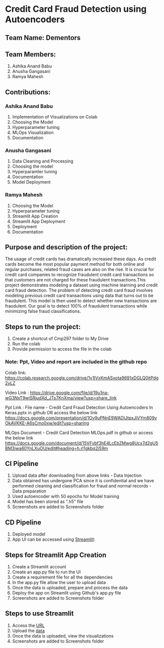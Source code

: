 # Credit Card Fraud Detection using Autoencoders

## Team Name: Dementors

## Team Members:

1. Ashika Anand Babu
2. Anusha Gangasani
3. Ramya Mahesh

## Contributions:
### Ashika Anand Babu
1. Implementation of Visualizations on Colab
2. Choosing the Model
3. Hyperparameter tuning
4. MLOps Visualization
5. Documentation

### Anusha Gangasani
1. Data Cleaning and Processing
2. Choosing the model
3. Hyperparamter tuning
4. Documentation
5. Model Deployment

### Ramya Mahesh
1. Choosing the Model
2. Hyperparameter tuning
3. Streamlit App Creation
4. Streamlit App Deployment
5. Deployment
6. Documentation

## **Purpose and description of the project**:
The usage of credit cards has dramatically increased these days. As credit cards become the most popular payment method for both online and regular purchases, related fraud cases are also on the rise. It is crucial for credit card companies to recognize fraudulent credit card transactions so that customers are not charged for these fraudulent transactions.This project demonstrates modeling a dataset using machine learning and credit card fraud detection. The problem of detecting credit card fraud involves modeling previous credit card transactions using data that turns out to be fraudulent. This model is then used to detect whether new transactions are fraudulent. Our goal is to detect 100% of fraudulent transactions while minimizing false fraud classifications. 

## **Steps to run the project**:
1. Create a shortcut of Cmp297 folder to My Drive 
2. Run the colab
3. Provide permission to access the file in the colab


### **Note:** Ppt, Video and report are included in the github repo

Colab link: https://colab.research.google.com/drive/1v1IVxKmASxota9691xDGLQ0itPdg2yLZ 

Video Link : https://drive.google.com/file/d/19u1na-wG3NxT9wiSRjudXd_JTs7KnXma/view?usp=share_link

Ppt Link : File name - Credit Card Fraud Detection Using Autoencoders In Keras.pptx in github OR access the below link
https://docs.google.com/presentation/d/1Oy9uPNnE9WADIJtpxJiVYm809vOkAVKKE-A6sCmo0xw/edit?usp=sharing

MLOps Document - Credit Card Detection MLOps.pdf in github or access the below link
https://docs.google.com/document/d/15VFvbf3hE4LcEbZMwg8Ucx7d2gU5BM3jwa60YnLXuOU/edit#heading=h.rl1gkbq2j59m

## CI Pipeline
1. Upload data after downloading from above links - Data Injection
2. Data obtained has undergone PCA since it is confidential and we have performed cleaning and classification for fraud and normal records - Data preparation
3. Used autoencoder with 50 epochs for Model training
4. Model has been stored as ".h5" file
5. Screenshots are added to Screenshots folder

## CD Pipeline
1. Deployed model
2. App UI can be accessed using [Streamlit](https://ramyamahesh1126-specialtopicsproject-app-cngff6.streamlit.app/))


## Steps for Streamlit App Creation
1. Create a Streamlit account
2. Create an app.py file to run the UI
3. Create a requirement file for all the dependencies
4. In the app.py file allow the user to upload data
5. Once the data is uploaded, prepare and process the data
6. Deploy the app on Streamlit using Github's app.py file
7. Screenshots are added to Screenshots folder

## Steps to use Streamlit
1. Access the [URL](https://ramyamahesh1126-specialtopicsproject-app-cngff6.streamlit.app/)
2. Upload the [data]( https://drive.google.com/file/d/1KDJcnin4p1SeZGOsN-9y114isAkwTcu3/view?usp=sharing)
3. Once the data is uploaded, view the visualizations 
4. Screenshots are added to Screenshots folder

